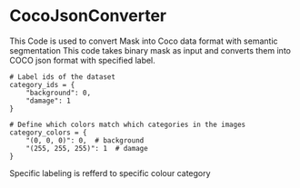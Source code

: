 # CocoJsonConverter
This Code is used to convert Mask into Coco data format with semantic segmentation
This code takes binary mask as input and converts them into COCO json format with specified label.

```{python}
# Label ids of the dataset
category_ids = {
    "background": 0,
    "damage": 1
}

# Define which colors match which categories in the images
category_colors = {
    "(0, 0, 0)": 0,  # background
    "(255, 255, 255)": 1  # damage
}

```
Specific labeling is refferd to specific colour category
